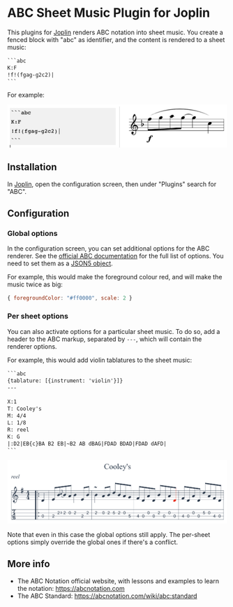 # ABC Sheet Music Plugin for Joplin

This plugins for [Joplin](https://joplinapp.org) renders ABC notation into sheet music. You create a fenced block with "abc" as identifier, and the content is rendered to a sheet music:

	```abc
	K:F
	!f!(fgag-g2c2)|
	```

For example:

![](./images/PeacherineRag.png)

## Installation

In [Joplin](https://joplinapp.org), open the configuration screen, then under "Plugins" search for "ABC".

## Configuration

### Global options

In the configuration screen, you can set additional options for the ABC renderer. See the [official ABC documentation](https://paulrosen.github.io/abcjs/visual/render-abc-options.html) for the full list of options. You need to set them as a [JSON5 object](https://json5.org/).

For example, this would make the foreground colour red, and will make the music twice as big:

```js
{ foregroundColor: "#ff0000", scale: 2 }
```

### Per sheet options

You can also activate options for a particular sheet music. To do so, add a header to the ABC markup, separated by `---`, which will contain the renderer options.

For example, this would add violin tablatures to the sheet music:

	```abc
	{tablature: [{instrument: 'violin'}]}
	---

	X:1
	T: Cooley's
	M: 4/4
	L: 1/8
	R: reel
	K: G
	|:D2|EB{c}BA B2 EB|~B2 AB dBAG|FDAD BDAD|FDAD dAFD|
	```

![](./images/Tablature.png)

Note that even in this case the global options still apply. The per-sheet options simply override the global ones if there's a conflict.

## More info

- The ABC Notation official website, with lessons and examples to learn the notation: https://abcnotation.com
- The ABC Standard: https://abcnotation.com/wiki/abc:standard
